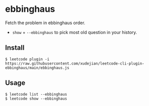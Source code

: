 # ebbinghaus

Fetch the problem in ebbinghaus order.

* `show` + `--ebbinghaus` to pick most old question in your history.

## Install

    $ leetcode plugin -i https://raw.githubusercontent.com/xudejian/leetcode-cli-plugin-ebbinghaus/main/ebbinghaus.js

## Usage

    $ leetcode list --ebbinghaus
    $ leetcode show --ebbinghaus
